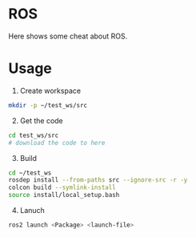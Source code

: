 # ROS

Here shows some cheat about ROS.

# Usage

1. Create workspace

```bash
mkdir -p ~/test_ws/src
```

2. Get the code

```bash
cd test_ws/src
# download the code to here
```

3. Build

```bash
cd ~/test_ws
rosdep install --from-paths src --ignore-src -r -y
colcon build --symlink-install
source install/local_setup.bash
```

4. Lanuch

```bash
ros2 launch <Package> <launch-file>
```